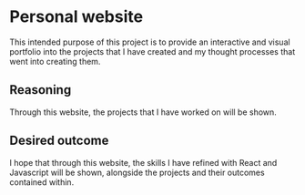 # Personal website
This intended purpose of this project is to provide an interactive and visual portfolio into the projects that I have 
created and my thought processes that went into creating them. 
## Reasoning
Through this website, the projects that I have worked on will be shown.
## Desired outcome
I hope that through this website, the skills I have refined with React and Javascript  will be shown, alongside the 
projects and their outcomes contained within.
